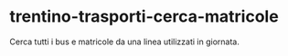 # trentino-trasporti-cerca-matricole
Cerca tutti i bus e matricole da una linea utilizzati in giornata.
